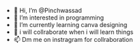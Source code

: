 - 👋 Hi, I’m @Pinchwassad
- 👀 I’m interested in programming
- 🌱 I’m currently learning canva designing
- 💞️  i will collraborate when i will learn things
- 📫 Dm me on instragram for collraboration
  

<!---
Pinchwassad/Pinchwassad is a ✨ special ✨ repository because its `README.md` (this file) appears on your GitHub profile.
You can click the Preview link to take a look at your changes.
--->
